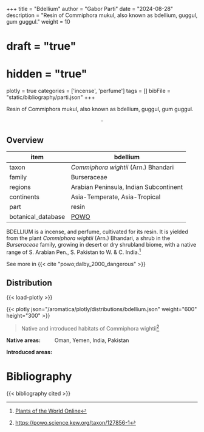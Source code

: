 +++
title = "Bdellium"
author = "Gabor Parti"
date = "2024-08-28"
description = "Resin of Commiphora mukul, also known as bdellium, guggul, gum guggul."
weight = 10
# draft = "true"
# hidden = "true"
plotly = true
categories = ['incense', 'perfume']
tags = []
bibFile = "static/bibliography/parti.json"
+++

Resin of Commiphora mukul, also known as bdellium, guggul, gum guggul.

 [<i class="fab fa-wikipedia-w"></i>](https://en.wikipedia.org/wiki/Bdellium)<center>

 · [<i class="fab fa-wikipedia-w"></i>](https://en.wiktionary.org/wiki/bdellium)

</center>

## Overview

|       item       |                      bdellium                     |
|------------------|---------------------------------------------------|
|       taxon      |        *Commiphora wightii* (Arn.) Bhandari       |
|      family      |                    Burseraceae                    |
|      regions     |       Arabian Peninsula, Indian Subcontinent      |
|    continents    |           Asia-Temperate, Asia-Tropical           |
|       part       |                       resin                       |
|botanical_database|[POWO](https://powo.science.kew.org/taxon/127856-1)|

BDELLIUM is a  incense, and perfume, cultivated for its resin. It is yielded from the plant *Commiphora wightii* (Arn.) Bhandari, a shrub in the *Burseraceae* family, growing in desert or dry shrubland biome, with a native range of S. Arabian Pen., S. Pakistan to W. & C. India.[^powo_bdellium]

[^powo_bdellium]: [Plants of the World Online](https://powo.science.kew.org)

See more in  {{< cite "powo;dalby_2000_dangerous" >}}



## Distribution

{{< load-plotly >}}

{{< plotly json="/aromatica/plotly/distributions/bdellium.json" weight="600" height="300" >}}

>Native and introduced habitats of Commiphora wightii[^powo]

[^powo]: https://powo.science.kew.org/taxon/127856-1

<p style="text-align:left;">

**Native areas:** &ensp; &ensp; &ensp; Oman, Yemen, India, Pakistan

**Introduced areas:** 

</p>



# Bibliography

{{< bibliography cited >}}


